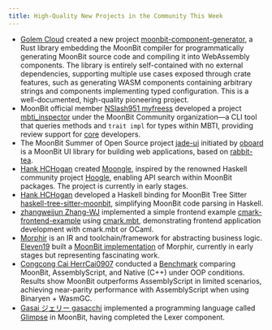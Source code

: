 ```yaml
---
title: High-Quality New Projects in the Community This Week
---
```


- [Golem Cloud](https://github.com/golemcloud) created a new project [moonbit-component-generator](https://github.com/golemcloud/moonbit-component-generator), a Rust library embedding the MoonBit compiler for programmatically generating MoonBit source code and compiling it into WebAssembly components. The library is entirely self-contained with no external dependencies, supporting multiple use cases exposed through crate features, such as generating WASM components containing arbitrary strings and components implementing typed configuration. This is a well-documented, high-quality pioneering project.
- MoonBit official member [NSlash951 myfreess](https://github.com/myfreess) developed a project [mbti_inspector](https://github.com/moonbit-community/mbti_inspector) under the MoonBit Community organization—a CLI tool that queries methods and `trait impl` for types within MBTI, providing review support for [core](https://github.com/moonbitlang/core) developers. 
- The MoonBit Summer of Open Source project [jade-ui](https://github.com/moonbit-community/jade-ui) initiated by [oboard](https://github.com/moonbit-community/jade-ui) is a MoonBit UI library for building web applications, based on [rabbit-tea](https://github.com/moonbit-community/rabbit-tea).
- [Hank HCHogan](https://github.com/HCHogan) created [Moongle](https://github.com/HCHogan/moongle), inspired by the renowned Haskell community project [Hoogle](https://hoogle.haskell.org), enabling API search within MoonBit packages. The project is currently in early stages.
- [Hank HCHogan](https://github.com/HCHogan) developed a Haskell binding for MoonBit Tree Sitter [haskell-tree-sitter-moonbit](https://github.com/HCHogan/haskell-tree-sitter-moonbit), simplifying MoonBit code parsing in Haskell.
- [zhangweijun Zhang-WJ](https://github.com/Zhang-WJ) implemented a simple frontend example [cmark-frontend-example](https://github.com/Zhang-WJ/cmark-frontend-example) using [cmark.mbt](https://github.com/moonbit-community/cmark.mbt), demonstrating frontend application development with cmark.mbt or OCaml.
- [Morphir](https://github.com/finos/morphir) is an IR and toolchain/framework for abstracting business logic. [Eleven19](https://github.com/Eleven19) built a [MoonBit implementation](https://github.com/Eleven19/morphir-moonbit) of Morphir, currently in early stages but representing fascinating work.
- [Congcong Cai HerrCai0907](https://github.com/HerrCai0907) conducted a [Benchmark](https://github.com/HerrCai0907/moonbit-for-OO-bench) comparing MoonBit, AssemblyScript, and Native (C++) under OOP conditions. Results show MoonBit outperforms AssemblyScript in limited scenarios, achieving near-parity performance with AssemblyScript when using Binaryen + WasmGC.
- [Gasai ジェリー gasacchi](https://github.com/gasacchi) implemented a programming language called [Glimpse](https://github.com/gasacchi/glimpse) in MoonBit, having completed the Lexer component.
